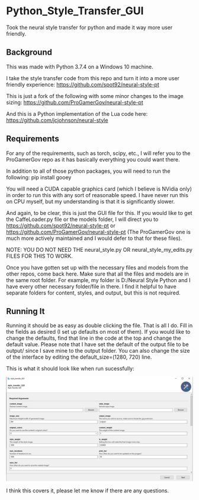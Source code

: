 # Python_Style_Transfer_GUI
Took the neural style transfer for python and made it way more user friendly.

## Background
This was made with Python 3.7.4 on a Windows 10 machine.

I take the style transfer code from this repo and turn it into a more user friendly experience:
https://github.com/spot92/neural-style-pt

This is just a fork of the following with some minor changes to the image sizing:
https://github.com/ProGamerGov/neural-style-pt

And this is a Python implementation of the Lua code here:
https://github.com/jcjohnson/neural-style

## Requirements
For any of the requirements, such as torch, scipy, etc., I will refer you to the ProGamerGov repo as it has basically everything you could want there.

In addition to all of those python packages, you will need to run the following:
pip install gooey

You will need a CUDA capable graphics card (which I believe is NVidia only) in order to run this with any sort of reasonable speed. I have never run this on CPU myself, but my understanding is that it is significantly slower.

And again, to be clear, this is just the GUI file for this. If you would like to get the CaffeLoader.py file or the models folder, I will direct you to https://github.com/spot92/neural-style-pt or https://github.com/ProGamerGov/neural-style-pt (The ProGamerGov one is much more actively maintained and I would defer to that for these files).

NOTE: YOU DO NOT NEED THE neural_style.py OR neural_style_my_edits.py FILES FOR THIS TO WORK.

Once you have gotten set up with the necessary files and models from the other repos, come back here.
Make sure that all the files and models are in the same root folder. For example, my folder is D:/Neural Style Python and I have every other necessary folder/file in there. I find it helpful to have separate folders for content, styles, and output, but this is not required.

## Running It
Running it should be as easy as double clicking the file. That is all I do. Fill in the fields as desired (I set up defaults on most of them). If you would like to change the defaults, find that line in the code at the top and change the default value. Please note that I have set the default of the output file to be output/ since I save mine to the output folder. You can also change the size of the interface by editing the default_size=(1280, 720) line.

This is what it should look like when run sucessfully:

![Image of Interface](https://github.com/spot92/Python_Style_Transfer_GUI/blob/master/interface.jpg)

I think this covers it, please let me know if there are any questions.
